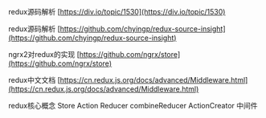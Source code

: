 redux源码解析 [https://div.io/topic/1530](https://div.io/topic/1530)

redux源码解析 [https://github.com/chyingp/redux-source-insight](https://github.com/chyingp/redux-source-insight)

ngrx2对redux的实现 [https://github.com/ngrx/store](https://github.com/ngrx/store)

redux中文文档 [https://cn.redux.js.org/docs/advanced/Middleware.html](https://cn.redux.js.org/docs/advanced/Middleware.html)

redux核心概念
	Store
	Action
	Reducer
	combineReducer
	ActionCreator
	中间件